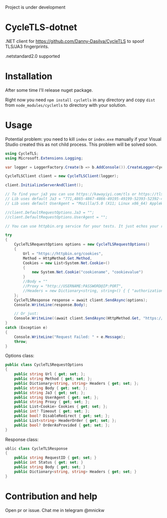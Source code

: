Project is under development

# CycleTLS-dotnet
.NET client for https://github.com/Danny-Dasilva/CycleTLS to spoof TLS/JA3 fingerprints.

.netstandard2.0 supported

# Installation
After some time I'll release nuget package.

Right now you need `npm install cycletls` in any directory and copy `dist` from `node_modules/cycletls` to directory with your solution.

# Usage
Potential problem: you need to kill `index` or `index.exe` manually if your Visual Studio created this as not child process. This problem will be solved soon.

```cs
using CycleTLS;
using Microsoft.Extensions.Logging;

var logger = LoggerFactory.Create(b => b.AddConsole()).CreateLogger<CycleTLSClient>();

CycleTLSClient client = new CycleTLSClient(logger);

client.InitializeServerAndClient();

// To find your ja3 you can use https://kawayiyi.com/tls or https://tls.peet.ws/
// Lib uses default Ja3 = "771,4865-4867-4866-49195-49199-52393-52392-49196-49200-49162-49161-49171-49172-51-57-47-53-10,0-23-65281-10-11-35-16-5-51-43-13-45-28-21,29-23-24-25-256-257,0"
// Lib uses default UserAgent = "Mozilla/5.0 (X11; Linux x86_64) AppleWebKit/537.36 (KHTML, like Gecko) Chrome/101.0.4951.54 Safari/537.36"

//client.DefaultRequestOptions.Ja3 = "";
//client.DefaultRequestOptions.UserAgent = "";

// You can use httpbin.org service for your tests. It just echos your requests.

try
{
    CycleTLSRequestOptions options = new CycleTLSRequestOptions()
    {
        Url = "https://httpbin.org/cookies",
        Method = HttpMethod.Get.Method,
        Cookies = new List<System.Net.Cookie>()
        {
            new System.Net.Cookie("cookiename", "cookievalue")
        }
        //Body = ""
        //Proxy = "http://USERNAME:PASSWORD@IP:PORT",
        //Headers = new Dictionary<string, string>() { { "authorization", authToken } }
    };
    CycleTLSResponse response = await client.SendAsync(options);
    Console.WriteLine(response.Body);

    // Or just:
    Console.WriteLine((await client.SendAsync(HttpMethod.Get, "https://kawayiyi.com/tls")).Body);
}
catch (Exception e)
{
    Console.WriteLine("Request Failed: " + e.Message);
    throw;
}
```

Options class:
```cs
public class CycleTLSRequestOptions
{
    public string Url { get; set; };
    public string Method { get; set; };
    public Dictionary<string, string> Headers { get; set; };
    public string Body { get; set; };
    public string Ja3 { get; set; };
    public string UserAgent { get; set; };
    public string Proxy { get; set; };
    public List<Cookie> Cookies { get; set; };
    public int? Timeout { get; set; };
    public bool? DisableRedirect { get; set; };
    public List<string> HeaderOrder { get; set; };
    public bool? OrderAsProvided { get; set; };
}
```

Response class:
```cs
ublic class CycleTLSResponse
{
    public string RequestID { get; set; }
    public int Status { get; set; }
    public string Body { get; set; }
    public Dictionary<string, string> Headers { get; set; }
}
```

# Contribution and help
Open pr or issue. Chat me in telegram @mnickw
